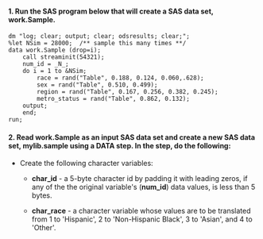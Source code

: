 #### 1. Run the SAS program below that will create a SAS data set, **work.Sample**.
```
dm "log; clear; output; clear; odsresults; clear;";
%let NSim = 28000;  /** sample this many times **/
data work.Sample (drop=i); 
    call streaminit(54321); 
	num_id = _N_;
    do i = 1 to &NSim;
        race = rand("Table", 0.188, 0.124, 0.060,.628);
        sex = rand("Table", 0.510, 0.499);
        region = rand("Table", 0.167, 0.256, 0.382, 0.245);
        metro_status = rand("Table", 0.862, 0.132);        
    output; 
    end; 
run;
```
#### 2. Read **work.Sample** as an input SAS data set and create a new SAS data set, **mylib.sample** using a DATA step. In the step, do the following:
* Create the following character variables:

    * **char_id** - a 5-byte character id by padding it with leading zeros, if any of the the original variable's (**num_id**) data values,  is less than 5 bytes.

    * **char_race** - a character variable whose values are to be translated from 
    1 to 'Hispanic',  2 to 'Non-Hispanic Black', 3 to 'Asian', and 4 to 'Other'.
    
